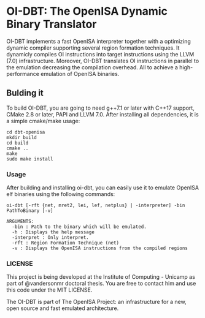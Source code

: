 # OI-DBT: The OpenISA Dynamic Binary Translator

OI-DBT implements a fast OpenISA interpreter together with a optimizing dynamic compiler supporting several region formation techniques. It dynamicly compiles OI instructions into target instructions using the LLVM (7.0) infrastructure. Moreover, OI-DBT translates OI instructions in parallel to the emulation decreasing the compilation overhead. All to achieve a high-performance emulation of OpenISA binaries.

## Bulding it

To build OI-DBT, you are going to need g++7.1 or later with C++17 support, CMake 2.8 or later, PAPI and LLVM 7.0. After installing all dependencies, it is a simple cmake/make usage:

```
cd dbt-openisa
mkdir build
cd build
cmake ..
make
sudo make install
```

### Usage

After building and installing oi-dbt, you can easily use it to emulate OpenISA elf binaries using the following commands:

```
oi-dbt [-rft {net, mret2, lei, lef, netplus} | -interpreter] -bin PathToBinary [-v]

ARGUMENTS:
  -bin : Path to the binary which will be emulated.
  -h : Displays the help message
  -interpret : Only interpret.
  -rft : Region Formation Technique (net)
  -v : Displays the OpenISA instructions from the compiled regions
```

### LICENSE

This project is being developed at the Institute of Computing - Unicamp as part of @vandersonmr doctoral thesis. You are free to contact him and use this code under the MIT LICENSE.

The OI-DBT is part of The OpenISA Project: an infrastructure for a new, open source and fast emulated architecture.
